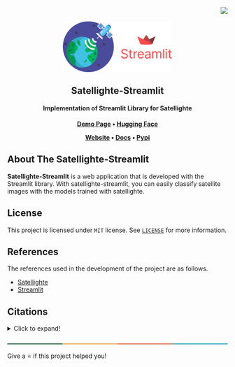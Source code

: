 <p align="right">
    <a href="https://www.buymeacoffee.com/canturan10"><img src="https://img.buymeacoffee.com/button-api/?text=You can buy me a coffee&emoji=&slug=canturan10&button_colour=5F7FFF&font_colour=ffffff&font_family=Comic&outline_colour=000000&coffee_colour=FFDD00" width="200" /></a>
</p>

<!-- PROJECT SUMMARY -->
<p align="center">
    <img width="250px" src="https://raw.githubusercontent.com/canturan10/satellighte-streamlit/master/src/satellighte-streamlit.png" align="center" alt="satellighte-streamlit" />
<h2 align="center">Satellighte-Streamlit</h2>
<h4 align="center">Implementation of Streamlit Library for Satellighte</h4>

<p align="center">
    <strong>
        <a href="https://share.streamlit.io/canturan10/satellighte-streamlit/app.py">Demo Page</a>
        •
        <a href="https://huggingface.co/spaces/canturan10/satellighte">Hugging Face</a>
    </strong>
</p>
<p align="center">
    <strong>
        <a href="https://canturan10.github.io/satellighte/">Website</a>
        •
        <a href="https://satellighte.readthedocs.io/">Docs</a>
        •
        <a href="https://pypi.org/project/satellighte/">Pypi</a>
    </strong>
</p>

<!-- ABOUT THE PROJECT -->
## About The Satellighte-Streamlit

**Satellighte-Streamlit** is a web application that is developed with the Streamlit library. With satellighte-streamlit, you can easily classify satellite images with the models trained with satellighte.

<!-- LICENSE -->
## License

This project is licensed under `MIT` license. See [`LICENSE`](LICENSE) for more information.

<!-- REFERENCES -->
## References

The references used in the development of the project are as follows.

- [Satellighte](https://github.com/canturan10/satellighte)
- [Streamlit](https://streamlit.io/)

<!-- CITATIONS -->
## Citations

<details>
  <summary>Click to expand!</summary>

```bibtex
@misc{Turan_satellighte,
author = {Turan, Oguzcan},
title = {{satellighte}},
url = {https://github.com/canturan10/satellighte}
}
```

</details>

![-----------------------------------------------------](https://raw.githubusercontent.com/canturan10/readme-template/master/src/colored_4b.png)

Give a ⭐️ if this project helped you!

